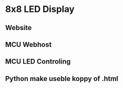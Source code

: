 # 8x8 LED Display
## Website
## MCU Webhost 
## MCU LED Controling
## Python make useble koppy of .html
